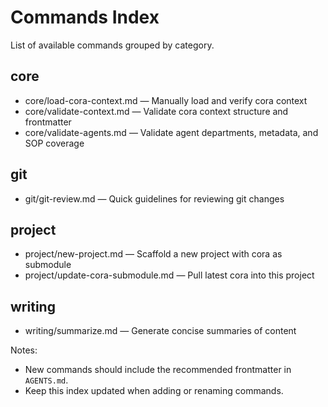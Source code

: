 # Commands Index

List of available commands grouped by category.

## core
- core/load-cora-context.md — Manually load and verify cora context
- core/validate-context.md — Validate cora context structure and frontmatter
- core/validate-agents.md — Validate agent departments, metadata, and SOP coverage

## git
- git/git-review.md — Quick guidelines for reviewing git changes

## project
- project/new-project.md — Scaffold a new project with cora as submodule
- project/update-cora-submodule.md — Pull latest cora into this project

## writing
- writing/summarize.md — Generate concise summaries of content

Notes:
- New commands should include the recommended frontmatter in `AGENTS.md`.
- Keep this index updated when adding or renaming commands.
